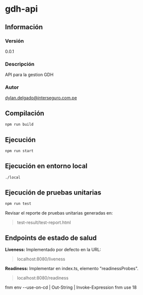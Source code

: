 # gdh-api

## Información

### Versión

0.0.1

### Descripción

API para la gestion GDH

### Autor

dylan.delgado@interseguro.com.pe

## Compilación

```bash
npm run build
```

## Ejecución

```bash
npm run start
```

## Ejecución en entorno local

```bash
./local
```

## Ejecución de pruebas unitarias

```bash
npm run test
```

Revisar el reporte de pruebas unitarias generadas en:

> test-result/test-report.html

## Endpoints de estado de salud

**Liveness:** Implementado por defecto en la URL:

> localhost:8080/liveness

**Readiness:** Implementar en index.ts, elemento "readinessProbes".

> localhost:8080/readiness

fnm env --use-on-cd | Out-String | Invoke-Expression
fnm use 18
